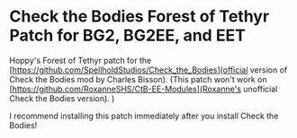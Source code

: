 # Check the Bodies Forest of Tethyr Patch for BG2, BG2EE, and EET
Hoppy's Forest of Tethyr patch for the [https://github.com/SpellholdStudios/Check_the_Bodies](official version of Check the Bodies mod by Charles Bisson).  (This patch won't work on [https://github.com/RoxanneSHS/CtB-EE-Modules](Roxanne's unofficial Check the Bodies version). )

I recommend installing this patch immediately after you install Check the Bodies!
